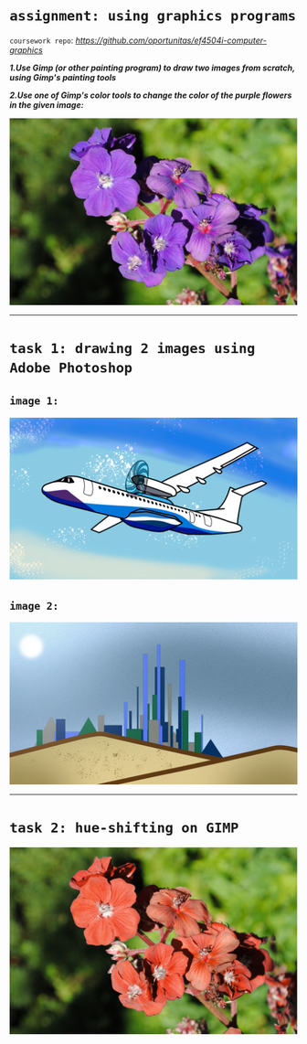 `assignment: using graphics programs`
============================

`coursework repo`: *https://github.com/oportunitas/ef4504i-computer-graphics*

***1.Use Gimp (or other painting program) to draw two images from scratch, using Gimp's painting tools***

***2.Use one of Gimp's color tools to change the color of the purple flowers in the given image:***

![`picture_1`](./picture_1.jpg)

---

# `task 1: drawing 2 images using Adobe Photoshop`

## `image 1:`
![`image 1`](./painting_1.png)

## `image 2:`
![`image 2`](./painting_2.png)

---

# `task 2: hue-shifting on GIMP`
![`modified picture`](./picture_1_modified.png)